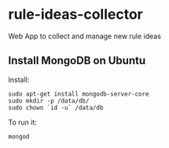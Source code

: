 # rule-ideas-collector
Web App to collect and manage new rule ideas

## Install MongoDB on Ubuntu

Install:

```
sudo apt-get install mongodb-server-core
sudo mkdir -p /data/db/
sudo chown `id -u` /data/db
```

To run it:

```
mongod
```